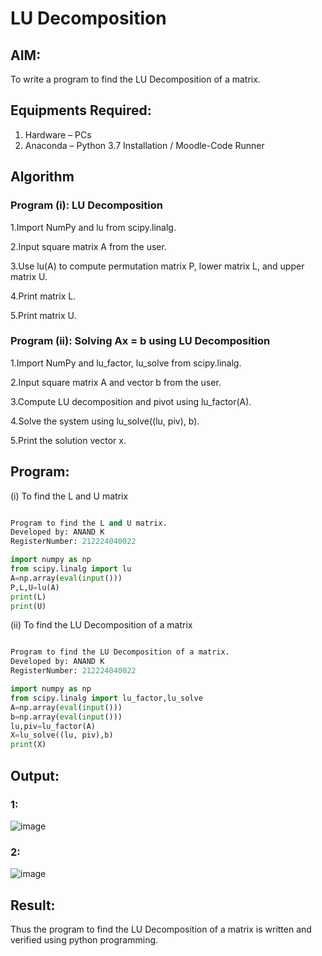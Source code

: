 # LU Decomposition 

## AIM:
To write a program to find the LU Decomposition of a matrix.

## Equipments Required:
1. Hardware – PCs
2. Anaconda – Python 3.7 Installation / Moodle-Code Runner

## Algorithm
### Program (i): LU Decomposition
1.Import NumPy and lu from scipy.linalg.

2.Input square matrix A from the user.

3.Use lu(A) to compute permutation matrix P, lower matrix L, and upper matrix U.

4.Print matrix L.

5.Print matrix U.

### Program (ii): Solving Ax = b using LU Decomposition
1.Import NumPy and lu_factor, lu_solve from scipy.linalg.

2.Input square matrix A and vector b from the user.

3.Compute LU decomposition and pivot using lu_factor(A).

4.Solve the system using lu_solve((lu, piv), b).

5.Print the solution vector x.


## Program:
(i) To find the L and U matrix
``` python

Program to find the L and U matrix.
Developed by: ANAND K
RegisterNumber: 212224040022

import numpy as np
from scipy.linalg import lu
A=np.array(eval(input()))
P,L,U=lu(A)
print(L)
print(U)
```
(ii) To find the LU Decomposition of a matrix
``` python

Program to find the LU Decomposition of a matrix.
Developed by: ANAND K
RegisterNumber: 212224040022

import numpy as np
from scipy.linalg import lu_factor,lu_solve
A=np.array(eval(input()))
b=np.array(eval(input()))
lu,piv=lu_factor(A)
X=lu_solve((lu, piv),b)
print(X)

```

## Output:
### 1:
![image](https://github.com/user-attachments/assets/7e2e9bca-d5fc-4187-89d6-202f561dc99d)
### 2:
![image](https://github.com/user-attachments/assets/2421a60a-2465-4e49-b8f5-9c4db928659e)



## Result:
Thus the program to find the LU Decomposition of a matrix is written and verified using python programming.

